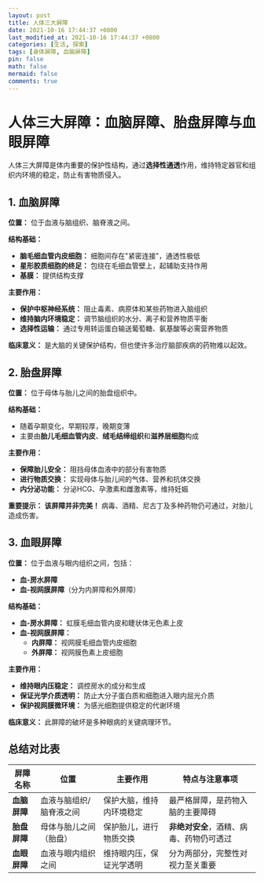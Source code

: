 ```yaml
---
layout: post
title: 人体三大屏障
date: 2021-10-16 17:44:37 +0800
last_modified_at: 2021-10-16 17:44:37 +0800
categories: [生活, 探索]
tags: [身体屏障, 血脑屏障]
pin: false
math: false
mermaid: false
comments: true
---
```


# 人体三大屏障：血脑屏障、胎盘屏障与血眼屏障

人体三大屏障是体内重要的保护性结构，通过**选择性通透**作用，维持特定器官和组织内环境的稳定，防止有害物质侵入。

## 1. 血脑屏障

**位置：** 位于血液与脑组织、脑脊液之间。

**结构基础：**
- **脑毛细血管内皮细胞：** 细胞间存在"紧密连接"，通透性极低
- **星形胶质细胞的终足：** 包绕在毛细血管壁上，起辅助支持作用
- **基膜：** 提供结构支撑

**主要作用：**
- **保护中枢神经系统：** 阻止毒素、病原体和某些药物进入脑组织
- **维持脑内环境稳定：** 调节脑组织的水分、离子和营养物质平衡
- **选择性运输：** 通过专用转运蛋白输送葡萄糖、氨基酸等必需营养物质

**临床意义：** 是大脑的关键保护结构，但也使许多治疗脑部疾病的药物难以起效。

## 2. 胎盘屏障

**位置：** 位于母体与胎儿之间的胎盘组织中。

**结构基础：**
- 随着孕期变化，早期较厚，晚期变薄
- 主要由**胎儿毛细血管内皮**、**绒毛结缔组织**和**滋养层细胞**构成

**主要作用：**
- **保障胎儿安全：** 阻挡母体血液中的部分有害物质
- **进行物质交换：** 实现母体与胎儿间的气体、营养和抗体交换
- **内分泌功能：** 分泌HCG、孕激素和雌激素等，维持妊娠

**重要提示：** **该屏障并非完美！** 病毒、酒精、尼古丁及多种药物仍可通过，对胎儿造成伤害。

## 3. 血眼屏障

**位置：** 位于血液与眼内组织之间，包括：
- **血-房水屏障**
- **血-视网膜屏障**（分为内屏障和外屏障）

**结构基础：**
- **血-房水屏障：** 虹膜毛细血管内皮和睫状体无色素上皮
- **血-视网膜屏障：**
  - **内屏障：** 视网膜毛细血管内皮细胞
  - **外屏障：** 视网膜色素上皮细胞

**主要作用：**
- **维持眼内压稳定：** 调控房水的成分和生成
- **保证光学介质透明：** 防止大分子蛋白质和细胞进入眼内屈光介质
- **保护视网膜微环境：** 为感光细胞提供稳定的代谢环境

**临床意义：** 此屏障的破坏是多种眼病的关键病理环节。

## 总结对比表

| 屏障名称 | 位置 | 主要作用 | 特点与注意事项 |
|---------|------|----------|----------------|
| **血脑屏障** | 血液与脑组织/脑脊液之间 | 保护大脑，维持内环境稳定 | 最严格屏障，是药物入脑的主要障碍 |
| **胎盘屏障** | 母体与胎儿之间（胎盘） | 保护胎儿，进行物质交换 | **非绝对安全**，酒精、病毒、药物仍可透过 |
| **血眼屏障** | 血液与眼内组织之间 | 维持眼内压，保证光学透明 | 分为两部分，完整性对视力至关重要 |
